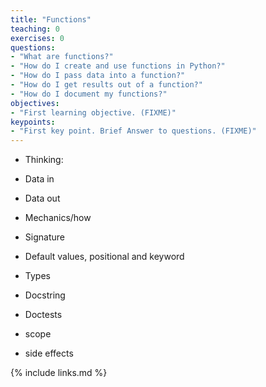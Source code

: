 ```yaml
---
title: "Functions"
teaching: 0
exercises: 0
questions:
- "What are functions?"
- "How do I create and use functions in Python?"
- "How do I pass data into a function?"
- "How do I get results out of a function?"
- "How do I document my functions?"
objectives:
- "First learning objective. (FIXME)"
keypoints:
- "First key point. Brief Answer to questions. (FIXME)"
---
```


- Thinking:
- Data in
- Data out

- Mechanics/how
- Signature
- Default values, positional and keyword
- Types
- Docstring
- Doctests
- scope
- side effects

{% include links.md %}

